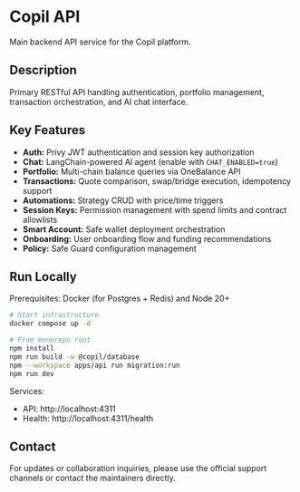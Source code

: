 # Copil API

Main backend API service for the Copil platform.

## Description

Primary RESTful API handling authentication, portfolio management, transaction orchestration, and AI chat interface.

## Key Features

- **Auth:** Privy JWT authentication and session key authorization
- **Chat:** LangChain-powered AI agent (enable with `CHAT_ENABLED=true`)
- **Portfolio:** Multi-chain balance queries via OneBalance API
- **Transactions:** Quote comparison, swap/bridge execution, idempotency support
- **Automations:** Strategy CRUD with price/time triggers
- **Session Keys:** Permission management with spend limits and contract allowlists
- **Smart Account:** Safe wallet deployment orchestration
- **Onboarding:** User onboarding flow and funding recommendations
- **Policy:** Safe Guard configuration management

## Run Locally

Prerequisites: Docker (for Postgres + Redis) and Node 20+

```bash
# Start infrastructure
docker compose up -d

# From monorepo root
npm install
npm run build -w @copil/database
npm --workspace apps/api run migration:run
npm run dev
```

Services:
- API: http://localhost:4311
- Health: http://localhost:4311/health


## Contact

For updates or collaboration inquiries, please use the official support channels or contact the maintainers directly.
